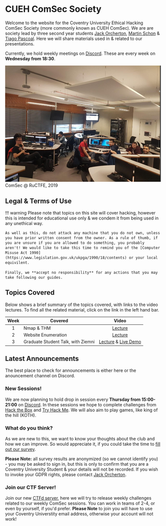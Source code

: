 # CUEH ComSec Society
Welcome to the website for the Coventry University Ethical Hacking ComSec Society (more commonly known as CUEH ComSec). We are are society lead by three second year students [Jack Orcherton](https://jackorcherton.github.io/), [Martin Schon](https://mschon.dev/) & [Tiago Pascoal](http://bs1phc.me). Here we will share materials used in & related to our presentations.

Currently, we hold weekly meetings on [Discord](https://discord.gg/7SF7NKG). These are every week on **Wednesday from 18:30**.

![ComSec RuCTFE, 2019](home.png)
ComSec @ RuCTFE, 2019

## Legal & Terms of Use

!!! warning
    Please note that topics on this site will cover hacking, however this is intended for educational use only & we condem it from being used in any unethical way.

    As well as this, do not attack any machine that you do not own, unless you have prior written consent from the owner. As a rule of thumb, if you are unsure if you are allowed to do something, you probably aren't! We would like to take this time to remind you of the [Computer Misuse Act 1990](https://www.legislation.gov.uk/ukpga/1990/18/contents) or your local equivilent.

    Finally, we **accept no responsibility** for any actions that you may take following our guides.

## Topics Covered
Below shows a brief summary of the topics covered, with links to the video lectures. To find all the related material, click on the link in the left hand bar.

| Week  | Covered                           | Video                                  |
|:-----:|-----------------------------------|:--------------------------------------:|
|1      |Nmap & THM                         |[Lecture](https://www.twitch.tv/videos/772154140)|
|2      |Website Enumeration                |[Lecture](https://www.twitch.tv/videos/779063041)|
|3      |Graduate Student Talk, with Ziemni |[Lecture](https://www.twitch.tv/videos/785147513) & [Live Demo](https://www.twitch.tv/videos/785274676)|

## Latest Announcements
The best place to check for announcements is either here or the anouncement channel on Discord.
### New Sessions!
We are now planning to hold drop in session every **Thursday from 15:00-21:00** on [Discord](https://discord.gg/7SF7NKG). In these sessions we hope to complete challenges from [Hack the Box](https://www.hackthebox.eu/) and [Try Hack Me](https://tryhackme.com/). We will also aim to play games, like king of the hill (KOTH).

### What do you think?
As we are new to this, we want to know your thoughts about the club and how we can improve. So would appreciate it, if you could take the time to [fill out our survey](https://forms.office.com/Pages/ResponsePage.aspx?id=mqsYS2U3vkqsfA4NOYr9T4msyAUEx4ZCtQFUtwJ8c85UQlZLUDZaV1lKRTFWSDk2U0M3UlZOVUJHQi4u&embed=true).

**Please Note:** all survey results are anonymized (so we cannot identify you) - you may be asked to sign in, but this is only to confirm that you are a Coventry University Student & your details will not be recorded. If you wish to invoke your GDPR rights, please contact [Jack Orcherton](https://jackorcherton.github.io/contact/). 

### Join our CTF Server!
Join our new [CTFd server](https://cueh-comsec.ctfd.io/), here we will try to release weekly challenges related to our weekly ComSec sessions. You can work in teams of 2-4, or even by yourself, if you'd prefer. **Please Note** to join you will have to use your Coventry Universtity email address, otherwise your account will not work!
